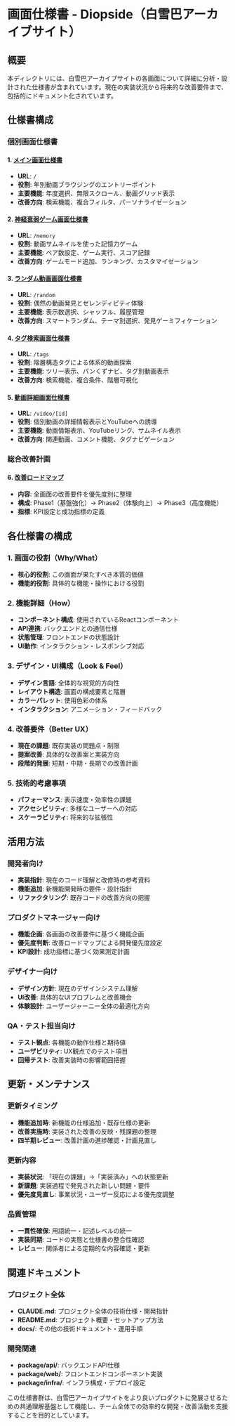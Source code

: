 # 画面仕様書 - Diopside（白雪巴アーカイブサイト）

## 概要

本ディレクトリには、白雪巴アーカイブサイトの各画面について詳細に分析・設計された仕様書が含まれています。現在の実装状況から将来的な改善要件まで、包括的にドキュメント化されています。

## 仕様書構成

### 個別画面仕様書

#### 1. [メイン画面仕様書](./main-screen.md)
- **URL**: `/`
- **役割**: 年別動画ブラウジングのエントリーポイント
- **主要機能**: 年度選択、無限スクロール、動画グリッド表示
- **改善方向**: 検索機能、複合フィルタ、パーソナライゼーション

#### 2. [神経衰弱ゲーム画面仕様書](./memory-game-screen.md)
- **URL**: `/memory`
- **役割**: 動画サムネイルを使った記憶力ゲーム
- **主要機能**: ペア数設定、ゲーム実行、スコア記録
- **改善方向**: ゲームモード追加、ランキング、カスタマイゼーション

#### 3. [ランダム動画画面仕様書](./random-video-screen.md)
- **URL**: `/random`
- **役割**: 偶然の動画発見とセレンディピティ体験
- **主要機能**: 表示数選択、シャッフル、履歴管理
- **改善方向**: スマートランダム、テーマ別選択、発見ゲーミフィケーション

#### 4. [タグ検索画面仕様書](./tag-search-screen.md)
- **URL**: `/tags`
- **役割**: 階層構造タグによる体系的動画探索
- **主要機能**: ツリー表示、パンくずナビ、タグ別動画表示
- **改善方向**: 検索機能、複合条件、階層可視化

#### 5. [動画詳細画面仕様書](./video-detail-screen.md)
- **URL**: `/video/[id]`
- **役割**: 個別動画の詳細情報表示とYouTubeへの誘導
- **主要機能**: 動画情報表示、YouTubeリンク、サムネイル表示
- **改善方向**: 関連動画、コメント機能、タグナビゲーション

### 総合改善計画

#### 6. [改善ロードマップ](./improvement-roadmap.md)
- **内容**: 全画面の改善要件を優先度別に整理
- **構成**: Phase1（基盤強化）→ Phase2（体験向上）→ Phase3（高度機能）
- **指標**: KPI設定と成功指標の定義

## 各仕様書の構成

### 1. 画面の役割（Why/What）
- **核心的役割**: この画面が果たすべき本質的価値
- **機能的役割**: 具体的な機能・操作における役割

### 2. 機能詳細（How）
- **コンポーネント構成**: 使用されているReactコンポーネント
- **API連携**: バックエンドとの通信仕様
- **状態管理**: フロントエンドの状態設計
- **UI動作**: インタラクション・レスポンシブ対応

### 3. デザイン・UI構成（Look & Feel）
- **デザイン言語**: 全体的な視覚的方向性
- **レイアウト構造**: 画面の構成要素と階層
- **カラーパレット**: 使用色彩の体系
- **インタラクション**: アニメーション・フィードバック

### 4. 改善要件（Better UX）
- **現在の課題**: 既存実装の問題点・制限
- **提案改善**: 具体的な改善案と実装方向
- **段階的発展**: 短期・中期・長期での改善計画

### 5. 技術的考慮事項
- **パフォーマンス**: 表示速度・効率性の課題
- **アクセシビリティ**: 多様なユーザーへの対応
- **スケーラビリティ**: 将来的な拡張性

## 活用方法

### 開発者向け
- **実装指針**: 現在のコード理解と改修時の参考資料
- **機能追加**: 新機能開発時の要件・設計指針
- **リファクタリング**: 既存コードの改善方向の把握

### プロダクトマネージャー向け
- **機能企画**: 各画面の改善要件に基づく機能企画
- **優先度判断**: 改善ロードマップによる開発優先度設定
- **KPI設計**: 成功指標に基づく効果測定計画

### デザイナー向け
- **デザイン方針**: 現在のデザインシステム理解
- **UI改善**: 具体的なUIプロブレムと改善機会
- **体験設計**: ユーザージャーニー全体の最適化方向

### QA・テスト担当向け
- **テスト観点**: 各機能の動作仕様と期待値
- **ユーザビリティ**: UX観点でのテスト項目
- **回帰テスト**: 改善実装時の影響範囲把握

## 更新・メンテナンス

### 更新タイミング
- **機能追加時**: 新機能の仕様追加・既存仕様の更新
- **改善実施時**: 実装された改善の反映・残課題の整理
- **四半期レビュー**: 改善計画の進捗確認・計画見直し

### 更新内容
- **実装状況**: 「現在の課題」→「実装済み」への状態更新
- **新課題**: 実装過程で発見された新しい問題・要件
- **優先度見直し**: 事業状況・ユーザー反応による優先度調整

### 品質管理
- **一貫性確保**: 用語統一・記述レベルの統一
- **実装同期**: コードの実態と仕様書の整合性確認
- **レビュー**: 関係者による定期的な内容確認・更新

## 関連ドキュメント

### プロジェクト全体
- **CLAUDE.md**: プロジェクト全体の技術仕様・開発指針
- **README.md**: プロジェクト概要・セットアップ方法
- **docs/**: その他の技術ドキュメント・運用手順

### 開発関連
- **package/api/**: バックエンドAPI仕様
- **package/web/**: フロントエンドコンポーネント実装
- **package/infra/**: インフラ構成・デプロイ設定

この仕様書群は、白雪巴アーカイブサイトをより良いプロダクトに発展させるための共通理解基盤として機能し、チーム全体での効率的な開発・改善活動を支援することを目的としています。
